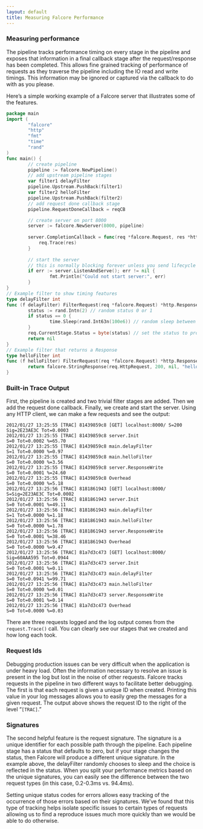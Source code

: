 ```yaml
---
layout: default
title: Measuring Falcore Performance
---
```


### Measuring performance

The pipeline tracks performance timing on every stage in the pipeline and exposes that information in a final callback stage after the request/response has been completed.  This allows fine grained tracking of performance of requests as they traverse the pipeline including the IO read and write timings.  This information may be ignored or captured via the callback to do with as you please.

Here’s a simple working example of a Falcore server that illustrates some of the features.

```go
package main
import (
        "falcore"
        "http"
        "fmt"
        "time"
        "rand"
)
func main() {
        // create pipeline
        pipeline := falcore.NewPipeline()
        // add upstream pipeline stages
        var filter1 delayFilter
        pipeline.Upstream.PushBack(filter1)
        var filter2 helloFilter
        pipeline.Upstream.PushBack(filter2)
        // add request done callback stage
        pipeline.RequestDoneCallback = reqCB

        // create server on port 8000
        server := falcore.NewServer(8000, pipeline)
		
		server.CompletionCallback = func(req *falcore.Request, res *http.Response ) {
			req.Trace(res)
		}
		
        // start the server
        // this is normally blocking forever unless you send lifecycle commands
        if err := server.ListenAndServe(); err != nil {
                fmt.Println("Could not start server:", err)
        }
}
// Example filter to show timing features
type delayFilter int
func (f delayFilter) FilterRequest(req *falcore.Request) *http.Response {
        status := rand.Intn(2) // random status 0 or 1
        if status == 0 {
                time.Sleep(rand.Int63n(100e6)) // random sleep between 0 and 100 ms
        }
        req.CurrentStage.Status = byte(status) // set the status to produce a unique signature
        return nil
}
// Example filter that returns a Response
type helloFilter int
func (f helloFilter) FilterRequest(req *falcore.Request) *http.Response {
        return falcore.StringResponse(req.HttpRequest, 200, nil, "hello world!\n")
}
```

### Built-in Trace Output

First, the pipeline is created and two trivial filter stages are added.  Then we add the request done callback. Finally, we create and start the server.  Using any HTTP client, we can make a few requests and see the output:

	2012/01/27 13:25:55 [TRAC] 81439859c8 [GET] localhost:8000/ S=200 Sig=2E23AE3C Tot=0.0003
	2012/01/27 13:25:55 [TRAC] 81439859c8 server.Init                    S=0 Tot=0.0002 %=65.70
	2012/01/27 13:25:55 [TRAC] 81439859c8 main.delayFilter               S=1 Tot=0.0000 %=0.97
	2012/01/27 13:25:55 [TRAC] 81439859c8 main.helloFilter               S=0 Tot=0.0000 %=3.56
	2012/01/27 13:25:55 [TRAC] 81439859c8 server.ResponseWrite           S=0 Tot=0.0001 %=24.60
	2012/01/27 13:25:55 [TRAC] 81439859c8 Overhead                       S=0 Tot=0.0000 %=5.18
	2012/01/27 13:25:56 [TRAC] 8181861943 [GET] localhost:8000/ S=Sig=2E23AE3C Tot=0.0002
	2012/01/27 13:25:56 [TRAC] 8181861943 server.Init                    S=0 Tot=0.0001 %=49.11
	2012/01/27 13:25:56 [TRAC] 8181861943 main.delayFilter               S=1 Tot=0.0000 %=1.18
	2012/01/27 13:25:56 [TRAC] 8181861943 main.helloFilter               S=0 Tot=0.0000 %=1.78
	2012/01/27 13:25:56 [TRAC] 8181861943 server.ResponseWrite           S=0 Tot=0.0001 %=38.46
	2012/01/27 13:25:56 [TRAC] 8181861943 Overhead                       S=0 Tot=0.0000 %=9.47
	2012/01/27 13:25:56 [TRAC] 81a7d3c473 [GET] localhost:8000/ Sig=60AAA595 Tot=0.0944
	2012/01/27 13:25:56 [TRAC] 81a7d3c473 server.Init                    S=0 Tot=0.0001 %=0.11
	2012/01/27 13:25:56 [TRAC] 81a7d3c473 main.delayFilter               S=0 Tot=0.0941 %=99.71
	2012/01/27 13:25:56 [TRAC] 81a7d3c473 main.helloFilter               S=0 Tot=0.0000 %=0.01
	2012/01/27 13:25:56 [TRAC] 81a7d3c473 server.ResponseWrite           S=0 Tot=0.0001 %=0.14
	2012/01/27 13:25:56 [TRAC] 81a7d3c473 Overhead                       S=0 Tot=0.0000 %=0.03

There are three requests logged and the log output comes from the `request.Trace()` call.  You can clearly see our stages that we created and how long each took.

### Request Ids

Debugging production issues can be very difficult when the application is under heavy load.  Often the information necessary to resolve an issue is present in the log but lost in the noise of other requests.  Falcore tracks requests in the pipeline in two different ways to facilitate better debugging.  The first is that each request is given a unique ID when created.  Printing this value in your log messages allows you to easily grep the messages for a given request.  The output above shows the request ID to the right of the level “`[TRAC]`.”  

### Signatures

The second helpful feature is the request signature.  The signature is a unique identifier for each possible path through the pipeline.  Each pipeline stage has a status that defaults to zero, but if your stage changes the status, then Falcore will produce a different unique signature.  In the example above, the delayFilter randomly chooses to sleep and the choice is reflected in the status.  When you split your performance metrics based on the unique signatures, you can easily see the difference between the two request types (in this case, 0.2-0.3ms vs. 94.4ms).

Setting unique status codes for errors allows easy tracking of the occurrence of those errors based on their signatures.  We’ve found that this type of tracking helps isolate specific issues to certain types of requests allowing us to find a reproduce issues much more quickly than we would be able to do otherwise.
